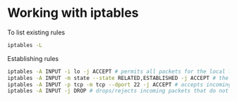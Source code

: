 # Working with iptables

To list existing rules

```sh
iptables -L
```

Establishing rules

```sh
iptables -A INPUT -i lo -j ACCEPT # permits all packets for the local loopback interface -A appends rules
iptables -A INPUT -m state --state RELATED,ESTABLISHED -j ACCEPT # the -m option loads the state module which determines and monitors a packet's state (NEW, ESTABLISHED or RELATED )
iptables -A INPUT -p tcp -m tcp --dport 22 -j ACCEPT # accepts incoming TCP connections on port 22
iptables -A INPUT -j DROP # drops/rejects incoming packets that do not match any of the preceding rules
```

